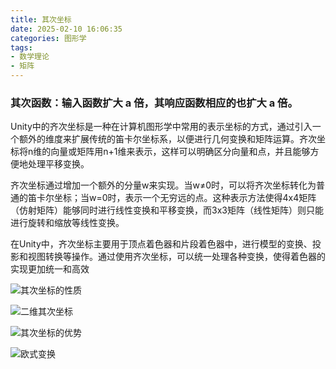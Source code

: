 ```yaml
---
title: 其次坐标
date: 2025-02-10 16:06:35
categories: 图形学
tags: 
- 数学理论
- 矩阵
---
```


### 其次函数：输入函数扩大  a  倍，其响应函数相应的也扩大  a  倍。

Unity中的齐次坐标是一种在计算机图形学中常用的表示坐标的方式，通过引入一个额外的维度来扩展传统的笛卡尔坐标系，以便进行几何变换和矩阵运算。‌齐次坐标将n维的向量或矩阵用n+1维来表示，这样可以明确区分向量和点，并且能够方便地处理平移变换‌。

齐次坐标通过增加一个额外的分量w来实现。当w≠0时，可以将齐次坐标转化为普通的笛卡尔坐标；当w=0时，表示一个无穷远的点‌。这种表示方法使得4x4矩阵（仿射矩阵）能够同时进行线性变换和平移变换，而3x3矩阵（线性矩阵）则只能进行旋转和缩放等线性变换‌。

在Unity中，齐次坐标主要用于顶点着色器和片段着色器中，进行模型的变换、投影和视图转换等操作。通过使用齐次坐标，可以统一处理各种变换，使得着色器的实现更加统一和高效‌

![](p1.png "其次坐标的性质") <br>

![](p2.png "二维其次坐标") <br>

![](p3.png "其次坐标的优势") <br>

![](p4.png "欧式变换") <br>